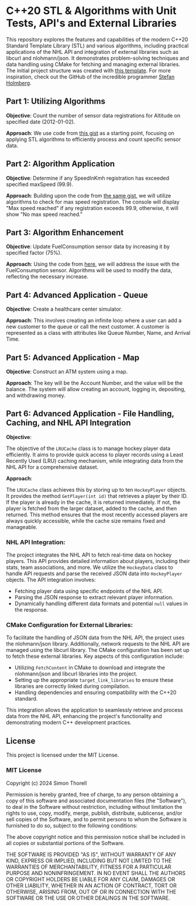 # C++20 STL & Algorithms with Unit Tests, API's and External Libraries

This repository explores the features and capabilities of the modern C++20 Standard Template Library (STL) and various algorithms, including practical applications of the NHL API and integration of external libraries such as libcurl and nlohmann/json. It demonstrates problem-solving techniques and data handling using CMake for fetching and managing external libraries. The initial project structure was created with [this template](https://github.com/simonthorell/cpp-cmake-googletest.git). For more inspiration, check out the GitHub of the incredible programmer [Stefan Holmberg](https://github.com/aspcodenet).

## Part 1: Utilizing Algorithms

**Objective**: Count the number of sensor data registrations for Altitude on specified date (2012-01-02).

**Approach**: We use code from [this gist](https://gist.github.com/aspcodenet/35b137316df262ff744e3a583bb388d0) as a starting point, focusing on applying STL algorithms to efficiently process and count specific sensor data.

## Part 2: Algorithm Application

**Objective**: Determine if any SpeedInKmh registration has exceeded specified maxSpeed (99.9).

**Approach**: Building upon the code from [the same gist](https://gist.github.com/aspcodenet/35b137316df262ff744e3a583bb388d0), we will utilize algorithms to check for max speed registration. The console will display "Max speed reached" if any registration exceeds 99.9, otherwise, it will show "No max speed reached."

## Part 3: Algorithm Enhancement

**Objective**: Update FuelConsumption sensor data by increasing it by specified factor (75%).

**Approach**: Using the code from [here](https://gist.github.com/aspcodenet/35b137316df262ff744e3a583bb388d0), we will address the issue with the FuelConsumption sensor. Algorithms will be used to modify the data, reflecting the necessary increase.

## Part 4: Advanced Application - Queue

**Objective**: Create a healthcare center simulator.

**Approach**: This involves creating an infinite loop where a user can add a new customer to the queue or call the next customer. A customer is represented as a class with attributes like Queue Number, Name, and Arrival Time.

## Part 5: Advanced Application - Map

**Objective**: Construct an ATM system using a map.

**Approach**: The key will be the Account Number, and the value will be the balance. The system will allow creating an account, logging in, depositing, and withdrawing money.

## Part 6: Advanced Application - File Handling, Caching, and NHL API Integration

**Objective**:

The objective of the `LRUCache` class is to manage hockey player data efficiently. It aims to provide quick access to player records using a Least Recently Used (LRU) caching mechanism, while integrating data from the NHL API for a comprehensive dataset.

**Approach**:

The `LRUCache` class achieves this by storing up to ten `HockeyPlayer` objects. It provides the method `GetPlayer(int id)` that retrieves a player by their ID. If the player is already in the cache, it is returned immediately. If not, the player is fetched from the larger dataset, added to the cache, and then returned. This method ensures that the most recently accessed players are always quickly accessible, while the cache size remains fixed and manageable.

### NHL API Integration:

The project integrates the NHL API to fetch real-time data on hockey players. This API provides detailed information about players, including their stats, team associations, and more. We utilize the `HockeyData` class to handle API requests and parse the received JSON data into `HockeyPlayer` objects. The API integration involves:

- Fetching player data using specific endpoints of the NHL API.
- Parsing the JSON response to extract relevant player information.
- Dynamically handling different data formats and potential `null` values in the response.

### CMake Configuration for External Libraries:

To facilitate the handling of JSON data from the NHL API, the project uses the nlohmann/json library. Additionally, network requests to the NHL API are managed using the libcurl library. The CMake configuration has been set up to fetch these external libraries. Key aspects of this configuration include:

- Utilizing `FetchContent` in CMake to download and integrate the nlohmann/json and libcurl libraries into the project.
- Setting up the appropriate `target_link_libraries` to ensure these libraries are correctly linked during compilation.
- Handling dependencies and ensuring compatibility with the C++20 standard.

This integration allows the application to seamlessly retrieve and process data from the NHL API, enhancing the project's functionality and demonstrating modern C++ development practices.

## License

This project is licensed under the MIT License.

### MIT License

Copyright (c) 2024 Simon Thorell

Permission is hereby granted, free of charge, to any person obtaining a copy of this software and associated documentation files (the "Software"), to deal in the Software without restriction, including without limitation the rights to use, copy, modify, merge, publish, distribute, sublicense, and/or sell copies of the Software, and to permit persons to whom the Software is furnished to do so, subject to the following conditions:

The above copyright notice and this permission notice shall be included in all copies or substantial portions of the Software.

THE SOFTWARE IS PROVIDED "AS IS", WITHOUT WARRANTY OF ANY KIND, EXPRESS OR IMPLIED, INCLUDING BUT NOT LIMITED TO THE WARRANTIES OF MERCHANTABILITY, FITNESS FOR A PARTICULAR PURPOSE AND NONINFRINGEMENT. IN NO EVENT SHALL THE AUTHORS OR COPYRIGHT HOLDERS BE LIABLE FOR ANY CLAIM, DAMAGES OR OTHER LIABILITY, WHETHER IN AN ACTION OF CONTRACT, TORT OR OTHERWISE, ARISING FROM, OUT OF OR IN CONNECTION WITH THE SOFTWARE OR THE USE OR OTHER DEALINGS IN THE SOFTWARE.